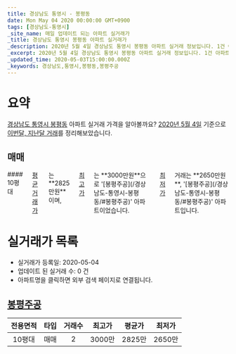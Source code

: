 ```yaml
---
title: 경상남도 통영시 - 봉평동
date: Mon May 04 2020 00:00:00 GMT+0900
tags: [경상남도-통영시]
_site_name: 매일 업데이트 되는 아파트 실거래가
_title: 경상남도 통영시 봉평동 아파트 실거래가
_description: 2020년 5월 4일 경상남도 통영시 봉평동 아파트 실거래 정보입니다. 1건 아파트 정보가 있습니다.
_excerpt: 2020년 5월 4일 경상남도 통영시 봉평동 아파트 실거래 정보입니다. 1건 아파트 정보가 있습니다.
_updated_time: 2020-05-03T15:00:00.000Z
_keywords: 경상남도,통영시,봉평동,봉평주공
---
```





# 요약
<ins>경상남도 통영시 봉평동</ins> 아파트 실거래 가격을 알아볼까요? <ins>2020년 5월 4일</ins> 기준으로 <ins>이번달, 지난달 거래</ins>를 정리해보았습니다.

## 매매
<div class="container">
<div class="twelve columns" markdown="1">
#### 10평대
<ins>평균 거래가</ins>는 **2825만원**이며, <ins>최고가</ins>는 **3000만원**으로 '[봉평주공](/경상남도-통영시-봉평동/#봉평주공)' 아파트이었습니다. <ins>최저가</ins> 거래는 **2650만원**, '[봉평주공](/경상남도-통영시-봉평동/#봉평주공)' 아파트입니다.
</div>
</div>



# 실거래가 목록
- 실거래가 등록일: 2020-05-04
- 업데이트 된 실거래 수: 0 건
- 아파트명을 클릭하면 외부 검색 페이지로 연결됩니다.

## [봉평주공](#봉평주공)

|전용면적|타입|거래수|최고가|평균가|최저가|
|:---:|:---:|:---:|:---:|:---:|:---:|
|10평대|<span class="deal-type-1">매매</span>|2|3000만|2825만|2650만|

<br/>



